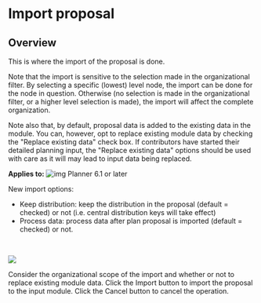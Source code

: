# Import proposal
## Overview

This is where the import of the proposal is done. 

Note that the import is sensitive to the selection made in the organizational filter. By selecting a specific (lowest) level node, the import can be done for the node in question. Otherwise (no selection is made in the organizational filter, or a higher level selection is made), the import will affect the complete organization.

Note also that, by default, proposal data is added to the existing data in the module. You can, however, opt to replace existing module data by checking the "Replace existing data" check box. If contributors have started their detailed planning input, the "Replace existing data" options should be used with care as it will may lead to input data being replaced.

**Applies to:** ![img](https://profitbasedocs.blob.core.windows.net/icons/yes-icon.png) Planner 6.1 or later<br/>

New import options:

- Keep distribution: keep the distribution in the proposal (default = checked) or not (i.e. central distribution keys will take effect)
- Process data: process data after plan proposal is imported (default = checked) or not.

<br/>

![](https://profitbasedocs.blob.core.windows.net/plannerimages/account-proposal-import.JPG)

Consider the organizational scope of the import and whether or not to replace existing module data. Click the Import button to import the proposal to the input module. Click the Cancel button to cancel the operation.
